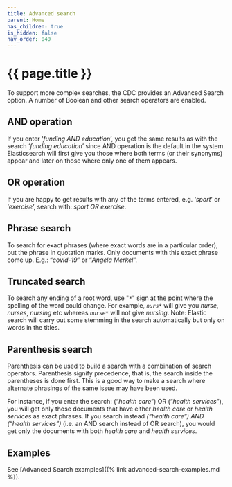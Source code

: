 ```yaml
---
title: Advanced search
parent: Home
has_children: true
is_hidden: false
nav_order: 040
---
```


# {{ page.title }}

To support more complex searches, the CDC provides an Advanced Search option.
A number of Boolean and other search operators are enabled.

## AND operation

If you enter ‘*funding AND education*’,
you get the same results as with the search ‘*funding education*’ since AND operation is the default in the system.
Elasticsearch will first give you those where both terms (or their synonyms) appear and later on those where only one of them appears.

## OR operation

If you are happy to get results with any of the terms entered, e.g. ‘*sport*’ or ‘*exercise*’,
search with: *sport OR exercise*.

## Phrase search

To search for exact phrases (where exact words are in a particular order),
put the phrase in quotation marks.
Only documents with this exact phrase come up. E.g.: “*covid-19*” or “*Angela Merkel*”.

## Truncated search

 To search any ending of a root word, use "`*`" sign at the point where the spelling of the word could change.
 For example, *`nurs*`* will give you *nurse*, *nurses*, *nursing* etc whereas *`nurse*`* will not give *nursing*.
 Note: Elastic search will carry out some stemming in the search automatically but only on words in the titles.

## Parenthesis search

Parenthesis can be used to build a search with a combination of search operators.
Parenthesis signify precedence, that is, the search inside the parentheses is done first.
This is a good way to make a search where alternate phrasings of the same issue may have been used.

For instance, if you enter the search: (“*health care*”) OR (“*health services*”),
you will get only those documents that have either *health care* or *health services* as exact phrases.
If you search instead *(“health care”) AND (“health services”)* (i.e. an AND search instead of OR search),
you would get only the documents with both *health care* and *health services*.

## Examples

See [Advanced Search examples]({% link advanced-search-examples.md %}).
